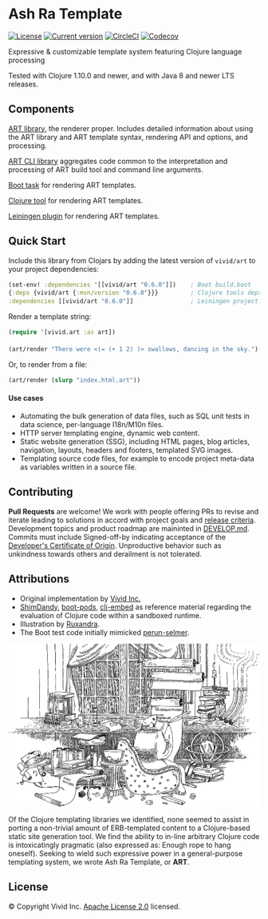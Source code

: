 # Ash Ra Template

[![License](https://img.shields.io/badge/license-Apache%202-blue.svg?style=flat-square)](LICENSE.txt)
[![Current version](https://img.shields.io/clojars/v/vivid/art.svg?color=blue&style=flat-square)](https://clojars.org/vivid/art)
[![CircleCI](https://circleci.com/gh/vivid-inc/ash-ra-template/tree/master.svg?style=svg)](https://circleci.com/gh/vivid-inc/ash-ra-template/tree/master)
[![Codecov](https://codecov.io/gh/vivid-inc/ash-ra-template/branch/master/graph/badge.svg)](https://codecov.io/gh/vivid-inc/ash-ra-template)

Expressive & customizable template system featuring Clojure language processing

Tested with Clojure 1.10.0 and newer, and with Java 8 and newer LTS releases.



## Components

[ART library](art/README.md), the renderer proper. Includes detailed information about using the ART library and ART template syntax, rendering API and options, and processing.

[ART CLI library](art-cli/README.md) aggregates code common to the interpretation and processing of ART build tool and command line arguments.

[Boot task](boot-art/README.md) for rendering ART templates.

[Clojure tool](clj-art/README.md) for rendering ART templates.

[Leiningen plugin](lein-art/README.md) for rendering ART templates.



<a name="quickstart"></a>
## Quick Start

Include this library from Clojars by adding the latest version of ``vivid/art`` to your project dependencies:
```clojure
(set-env! :dependencies '[[vivid/art "0.6.0"]])    ; Boot build.boot
{:deps {vivid/art {:mvn/version "0.6.0"}}}         ; Clojure tools deps.edn
:dependencies [[vivid/art "0.6.0"]]                ; Leiningen project.clj
```

Render a template string:
```clojure
(require '[vivid.art :as art])

(art/render "There were <(= (+ 1 2) )> swallows, dancing in the sky.")
```

Or, to render from a file:
```clojure
(art/render (slurp "index.html.art"))
```

#### Use cases
- Automating the bulk generation of data files, such as SQL unit tests in data science, per-language I18n/M10n files.
- HTTP server templating engine, dynamic web content.
- Static website generation (SSG), including HTML pages, blog articles, navigation, layouts, headers and footers, templated SVG images.
- Templating source code files, for example to encode project meta-data as variables written in a source file.



## Contributing

**Pull Requests** are welcome!
We work with people offering PRs to revise and iterate leading to solutions in accord with project goals and [release criteria](QUALITY.md).
Development topics and product roadmap are maininted in [DEVELOP.md](DEVELOP.md). 
Commits must include Signed-off-by indicating acceptance of the [Developer's Certificate of Origin](DCO.txt).
Unproductive behavior such as unkindness towards others and derailment is not tolerated.



## Attributions

- Original implementation by [Vivid Inc.](https://vivid-inc.net)
- [ShimDandy](https://github.com/projectodd/shimdandy), [boot-pods](https://github.com/boot-clj/boot/wiki/Pods), [clj-embed](https://github.com/RutledgePaulV/clj-embed) as reference material regarding the evaluation of Clojure code within a sandboxed runtime.
- Illustration by [Ruxandra](https://www.instagram.com/chocolatechiphelmet/).
- The Boot test code initially mimicked [perun-selmer](https://github.com/rwstauner/perun-selmer).

![](assets/workshop.png)

Of the Clojure templating libraries we identified, none seemed to assist in porting a non-trivial amount of ERB-templated content to a Clojure-based static site generation tool.
We find the ability to in-line arbitrary Clojure code is intoxicatingly pragmatic (also expressed as: Enough rope to hang oneself).
Seeking to wield such expressive power in a general-purpose templating system, we wrote Ash Ra Template, or **ART**.


## License

© Copyright Vivid Inc.
[Apache License 2.0](LICENSE.txt) licensed.
